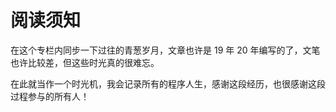# 阅读须知

在这个专栏内同步一下过往的青葱岁月，文章也许是 19 年 20 年编写的了，文笔也许比较差，但这些时光真的很难忘。

在此就当作一个时光机，我会记录所有的程序人生，感谢这段经历，也很感谢这段过程参与的所有人！